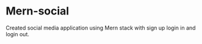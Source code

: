 # Mern-social
Created social media application using Mern stack with sign up login in and login out.
